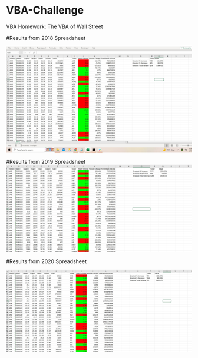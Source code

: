 # VBA-Challenge
VBA Homework: The VBA of Wall Street

#Results from 2018 Spreadsheet

![Alt text](https://github.com/vertta/VBA-Challenge/blob/7925ba44f233a177f80e64979218bcfb98be84a2/ScreenshotStockResult2018.jpg?raw=true "Stock Results from 2018")

#Results from 2019 Spreadsheet 
![Alt text](https://github.com/vertta/VBA-Challenge/blob/7925ba44f233a177f80e64979218bcfb98be84a2/ScreenshotStockResult2019.jpg?raw=true "Stock Results from 2019")

#Results from 2020 Spreadsheet

![Alt text](https://github.com/vertta/VBA-Challenge/blob/7925ba44f233a177f80e64979218bcfb98be84a2/ScreenshotStockResult2020.jpg?raw=true "Stock Results from 2020")
